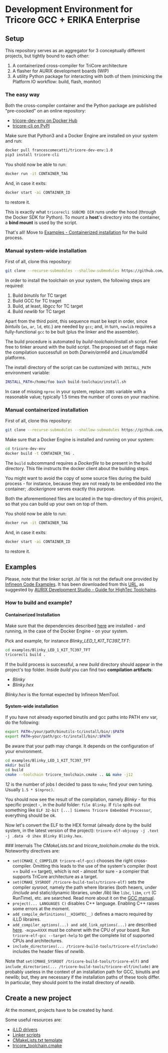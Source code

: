 # Development Environment for Tricore GCC + ERIKA Enterprise

## Setup
This repository serves as an aggregator for 3 conceptually different projects, but tightly bound to each other:
 1. A containerized cross-compiler for TriCore architecture
 2. A flasher for AURIX development boards (WIP)
 3. A utility Python package for interacting with both of them (mimicking the Platform IO workflow: build, flash, monitor)

### The easy way
Both the cross-compiler container and the Python package are published "pre-coocked" on an online repository:
 - [tricore-dev-env on Docker Hub](https://hub.docker.com/repository/docker/francescomecatti/tricore-dev-env)
 - [tricore-cli on PyPI](https://pypi.org/project/tricore-cli/)

Make sure that Python3 and a Docker Engine are installed on your system and run:
```bash
docker pull francescomecatti/tricore-dev-env:1.0
pip3 install tricore-cli
```

You shold now be able to run:
```bash
docker run -it CONTAINER_TAG
```

And, in case it exits:
```bash
docker start -ai CONTAINER_ID
```
to restore it.

This is exactly what `tricorecli SUBCMD DIR` runs under the hood (through the Docker SDK for Python). To mount a **host**'s directory into the container, a **bind mount** is used by the script.

That's all! Move to [Examples - Containerized installation](#containerized-installation) for the build process.

### Manual system-wide installation
First of all, clone this repository:
```bash
git clone --recurse-submodules --shallow-submodules https://github.com/mc-cat-tty/tricore-dev-env
```

In order to install the toolchain on your system, the following steps are required:
 1. Build _binutils_ for TC target
 2. Build GCC for TC traget
 3. Build, at least, _libgcc_ for TC target
 4. Build _newlib_ for TC target

Apart from the third point, this sequence must be kept in order, since _bintuils_ (`as`, `ar`, `ld`, etc.) are needed by `gcc`; and, in turn, `newlib` requires a fully-functional `gcc` to be bult (plus the linker and the assembler).

The build procedure is automated by _build-toolchain/install.sh_ script. Feel free to tinker around with the build script.
The proposed set of flags make the compilation successfull on both _Darwin/arm64_ and _Linux/amd64_ platforms.

The install directory of the script can be customized with `INSTALL_PATH` environment variable:
```bash
INSTALL_PATH=/home/foo bash build-toolchain/install.sh
```

In case of missing `nproc` in your system, replace `JOBS` variable with a reasonable value; typically 1.5 times the number of cores on your machine.

### Manual containerized installation
First of all, clone this repository:
```bash
git clone --recurse-submodules --shallow-submodules https://github.com/mc-cat-tty/tricore-dev-env
```

Make sure that a Docker Engine is installed and running on your system:
```bash
cd tricore-dev-env
docker build -t CONTAINER_TAG .
```

The `build` subcommand requires a _Dockerfile_ to be present in the build directory. This file instructs the docker client about the building steps.

You might want to avoid the copy of some source files during the build process - for instance, because they are not ready to be embedded into the container; _.dockerignore_ serves exactly this purpose.

Both the aforementioned files are located in the top-directory of this project, so that you can build up your own on top of them.

You shold now be able to run:
```bash
docker run -it CONTAINER_TAG
```

And, in case it exits:
```bash
docker start -ai CONTAINER_ID
```
to restore it.

## Examples
Please, note that the linker script _.lsl_ file is not the default one provided by [Infineon Code Examples](https://github.com/Infineon/AURIX_code_examples). It has been downloaded from this [URL](https://nextcloud.hightec-rt.com/index.php/s/BG72PCMP7jrEcki), as suggested by [AURIX Development Studio - Guide for HighTec Toolchains](https://free-entry-toolchain.hightec-rt.com/aurix_dev_studio_with_hightec_gcc.pdf).

### How to build and example?
#### Containerized Installation
Make sure that the dependencies described [here](#the-easy-way) are installed - and running, in the case of the Docker Engine - on your system.

Pick and example, for instance _Blinky_LED\_1\_KIT\_TC397\_TFT_:
```bash
cd examples/Blinky_LED_1_KIT_TC397_TFT
tricorecli build .
```

If the build process is successful, a new _build_ directory should appear in the project's top folder. Inside _build_ you can find two **compilation artifacts**:
 - _Blinky_
 - _Blinky.hex_

_Blinky.hex_ is the format expected by Infineon MemTool.

#### System-wide installation
If you have not already exported binutils and gcc paths into PATH env var, do the following:
```bash
export PATH=/your/path/binutils-tc/install/bin/:$PATH
export PATH=your/path/gcc-tc/install/bin/:$PATH
```

Be aware that your path may change. It depends on the configuration of your environment.

```bash
cd examples/Blinky_LED_1_KIT_TC397_TFT
mkdir build
cd build
cmake --toolchain tricore_toolchain.cmake .. && make -j12
```

_12_ is the number of jobs I decided to pass to `make`; find your own tuning. Usually `1.5 * $(nproc)`.

You should now see the result of the compilation, namely _Blinky_ - for this specific project -, in the _build_ folder: `file Blinky`. If `file` spits out something like `ELF 32-bit [...] Siemens Tricore Embedded Processor`, everything should be ok.

Now let's convert the ELF to the HEX format (already done by the build system, in the latest version of the project): `tricore-elf-objcopy -j .text -j .data -O ihex Blinky Blinky.hex`.

### Internals
The _CMakeLists.txt_ and _tricore\_toolchain.cmake_ do the trick. Noteworthy directives are:
 - `set(CMAKE_C_COMPILER tricore-elf-gcc)` chooses the right cross-compiler. Omitting this leads to the use of the system's compiler (host == build == target), which is not - almost for sure - a compier that supports TriCore architecture as a target.
 - `set(CMAKE_SYSROOT /tricore-build-tools/tricore-elf)` sets the compiler _sysroot_, namely the path where libraries (both heaers, under _/include_ and static/dynamic libraries, under _/lib_) like `libc`, `libm`, `crt` (C RunTime), etc. are searched. Read more about it on the [GCC manual](https://gcc.gnu.org/onlinedocs/gcc/Directory-Options.html).
 - `project(... LANGUAGES C)` disables C++ language. Enabling C++ raises some errors at the moment.
 - `add_compile_definitions(__HIGHTEC__)` defines a macro required by iLLD libraires.
 - `add_compiler_options(...) and add_link_options(...)` are described [here](https://free-entry-toolchain.hightec-rt.com/aurix_dev_studio_with_hightec_gcc.pdf). `-mcpu=XXXX` must be coheret with the CPU of your board. Run `tricore-elf-gcc --target-help` to get the complete list of supported CPUs and architectures.
 - `include_directories(... /tricore-build-tools/tricore-elf/include)` includes the header files of _newlib_. 

Note that `set(CMAKE_SYSROOT /tricore-build-tools/tricore-elf)` and `include_directories(... /tricore-build-tools/tricore-elf/include)` are probably useless in the context of an installation path for GCC, binutils and newlib; but, they are necessary if the installation paths of these tools differ. 
In particular, they should point to the install directory of _newlib_.

## Create a new project
At the moment, projects have to be created by hand.

Some useful resources are:
 - [iLLD drivers](https://www.infineon.com/cms/en/tools/aurix-embedded-sw/aurix-illd-drivers/)
 - [Linker scripts](https://nextcloud.hightec-rt.com/index.php/s/BG72PCMP7jrEcki)
 - [CMakeLists.txt template](project-template/CMakeLists.txt)
 - [tricore_toolchain.cmake](project-template/tricore_toolchain.cmake)
